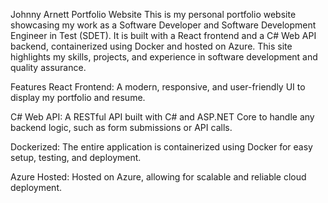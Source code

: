 Johnny Arnett Portfolio Website
This is my personal portfolio website showcasing my work as a Software Developer and Software Development Engineer in Test (SDET). It is built with a React frontend and a C# Web API backend, containerized using Docker and hosted on Azure. This site highlights my skills, projects, and experience in software development and quality assurance.

Features
React Frontend: A modern, responsive, and user-friendly UI to display my portfolio and resume.

C# Web API: A RESTful API built with C# and ASP.NET Core to handle any backend logic, such as form submissions or API calls.

Dockerized: The entire application is containerized using Docker for easy setup, testing, and deployment.

Azure Hosted: Hosted on Azure, allowing for scalable and reliable cloud deployment.
